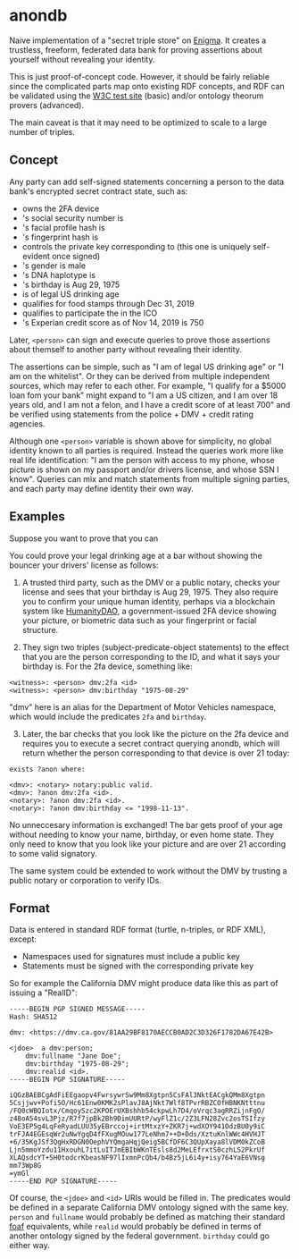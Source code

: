 anondb
======

Naive implementation of a "secret triple store" on [Enigma][enigma].
It creates a trustless, freeform, federated data bank for proving assertions about yourself without revealing your identity.

This is just proof-of-concept code. However, it should be fairly reliable since the complicated parts map onto existing RDF concepts,
and RDF can be validated using the [W3C test site][w3c] (basic) and/or ontology theorum provers (advanced).

The main caveat is that it may need to be optimized to scale to a large number of triples.

Concept
-------

Any party can add self-signed statements concerning a person to the data bank's encrypted secret contract state, such as:

* <person> owns the 2FA device <deviceid>
* <person>'s social security number is <ssn>
* <person>'s facial profile hash is <hash>
* <person>'s fingerprint hash is <hash>
* <person> controls the private key corresponding to <pubkey> (this one is uniquely self-evident once signed)
* <person>'s gender is male
* <person>'s DNA haplotype is <hash>
* <person>'s birthday is Aug 29, 1975
* <person> is of legal US drinking age
* <person> qualifies for food stamps through Dec 31, 2019
* <person> qualifies to participate the in the <token> ICO
* <person>'s Experian credit score as of Nov 14, 2019 is 750

Later, `<person>` can sign and execute queries to prove those assertions about themself to another party without revealing their identity.

The assertions can be simple, such as "I am of legal US drinking age" or "I am on the whitelist". Or they can be derived from multiple independent sources, which may refer to each other. For example, "I qualify for a $5000 loan fom your bank" might expand to "I am a US citizen, and I am over 18 years old, and I am not a felon, and I have a credit score of at least 700" and be verified using statements from the police + DMV + credit rating agencies.

Although one `<person>` variable is shown above for simplicity, no global identity known to all parties is required. Instead the queries work more like real life identification: "I am the person with access to my phone, whose picture is shown on my passport and/or drivers license, and whose SSN I know". Queries can mix and match statements from multiple signing parties, and each party may define identity their own way.

Examples
--------

Suppose you want to prove that you can 

You could prove your legal drinking age at a bar without showing the bouncer your drivers' license as follows:

1. A trusted third party, such as the DMV or a public notary, checks your license and sees that your birthday is Aug 29, 1975. They also require you to confirm your unique human identity, perhaps via a blockchain system like [HumanityDAO][hd], a government-issued 2FA device showing your picture, or biometric data such as your fingerprint or facial structure.

2. They sign two triples (subject-predicate-object statements) to the effect that you are the person corresponding to the ID, and what it says your birthday is. For the 2fa device, something like:

```
<witness>: <person> dmv:2fa <id>
<witness>: <person> dmv:birthday "1975-08-29"
```

"dmv" here is an alias for the Department of Motor Vehicles namespace, which would include the predicates `2fa` and `birthday`.

3. Later, the bar checks that you look like the picture on the 2fa device and requires you to execute a secret contract querying anondb, which will return whether the person corresponding to that device is over 21 today:

```
exists ?anon where:

<dmv>: <notary> notary:public valid.
<dmv>: ?anon dmv:2fa <id>.
<notary>: ?anon dmv:2fa <id>.
<notary>: ?anon dmv:birthday <= "1998-11-13".
```

No unneccesary information is exchanged! The bar gets proof of your age without needing to know your name, birthday, or even home state. They only need to know that you look like your picture and are over 21 according to some valid signatory.

The same system could be extended to work without the DMV by trusting a public notary or corporation to verify IDs.

Format
------

Data is entered in standard RDF format (turtle, n-triples, or RDF XML), except:

* Namespaces used for signatures must include a public key
* Statements must be signed with the corresponding private key

So for example the California DMV might produce data like this as part of issuing a "RealID":

```
-----BEGIN PGP SIGNED MESSAGE-----
Hash: SHA512

dmv: <https://dmv.ca.gov/81AA29BF8170AECCB0AD2C3D326F1782DA67E42B>

<jdoe> 	a dmv:person;
	dmv:fullname "Jane Doe";
	dmv:birthday "1975-08-29";
	dmv:realid <id>.
-----BEGIN PGP SIGNATURE-----

iQGzBAEBCgAdFiEEgaopv4FwrsywrSw9Mm8Xgtpn5CsFAl3NktEACgkQMm8Xgtpn
5Csjjwv+Pofi5O/Hc61Enw0KMK2sPlavJ8AjNkt7Wlf8TPvrRBZCOfHBNKNtttnu
/FQ0cWBQIotx/CmqoySzc2KPOErUXBshhb54ckpwLh7D4/oVrqc3agRRZijnFgO/
z48oA54svL3Pjz/R7f7jpBk2Bh9DimUURtP/wyFlZ1c/2Z3LFN28Zvc2osTSIfzy
VoE3EP5g4LqFeRyadLUU35yEBrccoj+irtMtxzY+ZKR7j+wdXOY941OdzBU0y9iC
trFJA4EGEsqWr2uNwYgqD4fFXugMOuw177LeNhm7++D+Dds/XztuKnlWWc4HVHJT
+6/35KgJSf3QgHxRDGN0OephVYQmgaHqjQeig5BCfDF6C3QUpXaya8lVDM0kZCoB
Ljn5mmoYzdu11HxouhL7itLuITJmEBIbWKnTEsls8d2MeLEfrxtS0czhLS2PkrUf
XLAQsdcYT+5H0todcrKbeasNF97lIxmnPcQb4/b4Bz5jL6i4y+isy764YaE6VNsg
mm73Wp8G
=ymGl
-----END PGP SIGNATURE-----
```

Of course, the `<jdoe>` and `<id>` URIs would be filled in.
The predicates would be defined in a separate California DMV ontology signed with the same key.
`person` and `fullname` would probably be defined as matching their standard [foaf][foaf] equivalents,
while `realid` would probably be defined in terms of another ontology signed by the federal government.
`birthday` could go either way.

[enigma]: https://enigma.co
[foaf]: ???
[hd]: ???
[w3c]: ???
